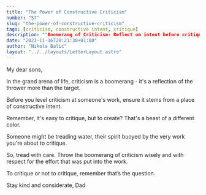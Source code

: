 ```yaml
---
title: "The Power of Constructive Criticism"
number: "57"
slug: "the-power-of-constructive-criticism"
tags: [criticism, constructive intent, critique]
description: ""Boomerang of Criticism: Reflect on intent before critiquing. Tread with care and respect. Stay kind and considerate. To critique or not to critique, that's the question.""
date: "2023-11-16T20:21:30+01:00"
author: "Nikola Balić"
layout: "../../layouts/LetterLayout.astro"
---
```

My dear sons,

In the grand arena of life, criticism is a boomerang - it's a reflection of the thrower more than the target.

Before you level criticism at someone's work, ensure it stems from a place of constructive intent.

Remember, it's easy to critique, but to create? That's a beast of a different color.

Someone might be treading water, their spirit buoyed by the very work you're about to critique.

So, tread with care. Throw the boomerang of criticism wisely and with respect for the effort that was put into the work.

To critique or not to critique, remember that’s the question.

Stay kind and considerate, 
Dad